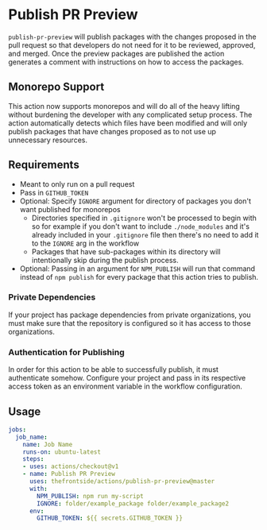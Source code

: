 # Publish PR Preview
`publish-pr-preview` will publish packages with the changes proposed in the pull request so that developers do not need for it to be reviewed, approved, and merged. Once the preview packages are published the action generates a comment with instructions on how to access the packages.

## Monorepo Support
This action now supports monorepos and will do all of the heavy lifting without burdening the developer with any complicated setup process. The action automatically detects which files have been modified and will only publish packages that have changes proposed as to not use up unnecessary resources.

## Requirements
- Meant to only run on a pull request
- Pass in `GITHUB_TOKEN`
- Optional: Specify `IGNORE` argument for directory of packages you don't want published for monorepos
  - Directories specified in `.gitignore` won't be processed to begin with so for example if you don't want to include `./node_modules` and it's already included in your `.gitignore` file then there's no need to add it to the `IGNORE` arg in the workflow
  - Packages that have sub-packages within its directory will intentionally skip during the publish process.
- Optional: Passing in an argument for `NPM_PUBLISH` will run that command instead of `npm publish` for every package that this action tries to publish.

### Private Dependencies
If your project has package dependencies from private organizations, you must make sure that the repository is configured so it has access to those organizations.

### Authentication for Publishing
In order for this action to be able to successfully publish, it must authenticate somehow. Configure your project and pass in its respective access token as an environment variable in the workflow configuration.

## Usage
```yaml
jobs:
  job_name:
    name: Job Name
    runs-on: ubuntu-latest
    steps:
    - uses: actions/checkout@v1
    - name: Publish PR Preview
      uses: thefrontside/actions/publish-pr-preview@master
      with:
        NPM_PUBLISH: npm run my-script
        IGNORE: folder/example_package folder/example_package2
      env:
        GITHUB_TOKEN: ${{ secrets.GITHUB_TOKEN }}
```

